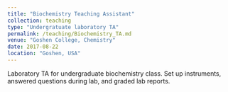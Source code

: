 ```yaml
---
title: "Biochemistry Teaching Assistant"
collection: teaching
type: "Undergratuate laboratory TA"
permalink: /teaching/Biochemistry_TA.md
venue: "Goshen College, Chemistry"
date: 2017-08-22
location: "Goshen, USA"
---
```


Laboratory TA for undergraduate biochemistry class. Set up instruments, answered questions during lab, and graded lab reports.
